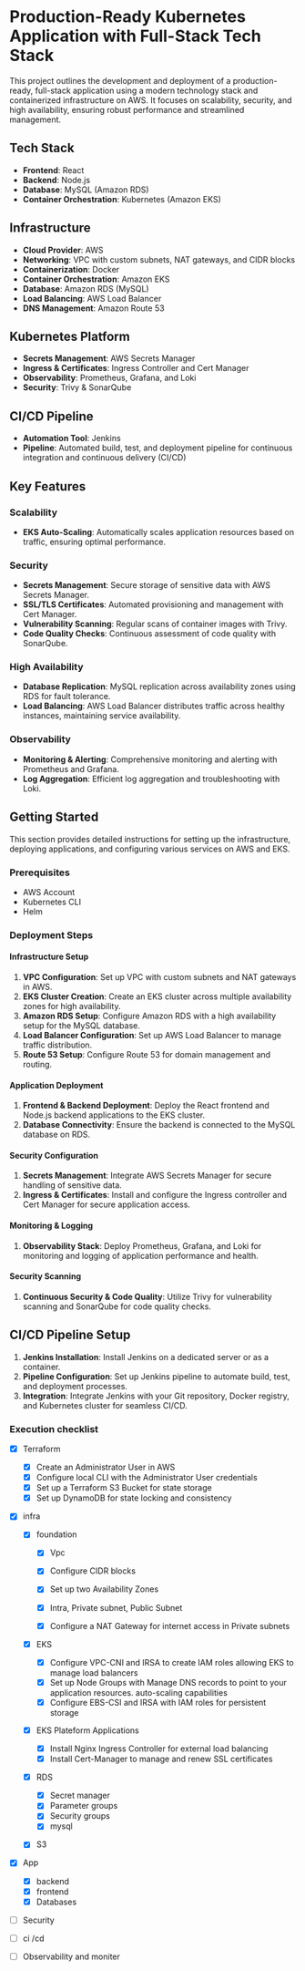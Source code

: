 # Production-Ready Kubernetes Application with Full-Stack Tech Stack

This project outlines the development and deployment of a production-ready, full-stack application using a modern technology stack and containerized infrastructure on AWS. It focuses on scalability, security, and high availability, ensuring robust performance and streamlined management.

## Tech Stack

- **Frontend**: React
- **Backend**: Node.js
- **Database**: MySQL (Amazon RDS)
- **Container Orchestration**: Kubernetes (Amazon EKS)

## Infrastructure

- **Cloud Provider**: AWS
- **Networking**: VPC with custom subnets, NAT gateways, and CIDR blocks
- **Containerization**: Docker
- **Container Orchestration**: Amazon EKS
- **Database**: Amazon RDS (MySQL)
- **Load Balancing**: AWS Load Balancer
- **DNS Management**: Amazon Route 53

## Kubernetes Platform

- **Secrets Management**: AWS Secrets Manager
- **Ingress & Certificates**: Ingress Controller and Cert Manager
- **Observability**: Prometheus, Grafana, and Loki
- **Security**: Trivy & SonarQube

## CI/CD Pipeline

- **Automation Tool**: Jenkins
- **Pipeline**: Automated build, test, and deployment pipeline for continuous integration and continuous delivery (CI/CD)

## Key Features

### Scalability

- **EKS Auto-Scaling**: Automatically scales application resources based on traffic, ensuring optimal performance.

### Security

- **Secrets Management**: Secure storage of sensitive data with AWS Secrets Manager.
- **SSL/TLS Certificates**: Automated provisioning and management with Cert Manager.
- **Vulnerability Scanning**: Regular scans of container images with Trivy.
- **Code Quality Checks**: Continuous assessment of code quality with SonarQube.

### High Availability

- **Database Replication**: MySQL replication across availability zones using RDS for fault tolerance.
- **Load Balancing**: AWS Load Balancer distributes traffic across healthy instances, maintaining service availability.

### Observability

- **Monitoring & Alerting**: Comprehensive monitoring and alerting with Prometheus and Grafana.
- **Log Aggregation**: Efficient log aggregation and troubleshooting with Loki.

## Getting Started

This section provides detailed instructions for setting up the infrastructure, deploying applications, and configuring various services on AWS and EKS.

### Prerequisites

- AWS Account
- Kubernetes CLI
- Helm

### Deployment Steps

#### Infrastructure Setup

1. **VPC Configuration**: Set up VPC with custom subnets and NAT gateways in AWS.
2. **EKS Cluster Creation**: Create an EKS cluster across multiple availability zones for high availability.
3. **Amazon RDS Setup**: Configure Amazon RDS with a high availability setup for the MySQL database.
4. **Load Balancer Configuration**: Set up AWS Load Balancer to manage traffic distribution.
5. **Route 53 Setup**: Configure Route 53 for domain management and routing.

#### Application Deployment

1. **Frontend & Backend Deployment**: Deploy the React frontend and Node.js backend applications to the EKS cluster.
2. **Database Connectivity**: Ensure the backend is connected to the MySQL database on RDS.

#### Security Configuration

1. **Secrets Management**: Integrate AWS Secrets Manager for secure handling of sensitive data.
2. **Ingress & Certificates**: Install and configure the Ingress controller and Cert Manager for secure application access.

#### Monitoring & Logging

1. **Observability Stack**: Deploy Prometheus, Grafana, and Loki for monitoring and logging of application performance and health.

#### Security Scanning

1. **Continuous Security & Code Quality**: Utilize Trivy for vulnerability scanning and SonarQube for code quality checks.

## CI/CD Pipeline Setup

1. **Jenkins Installation**: Install Jenkins on a dedicated server or as a container.
2. **Pipeline Configuration**: Set up Jenkins pipeline to automate build, test, and deployment processes.
3. **Integration**: Integrate Jenkins with your Git repository, Docker registry, and Kubernetes cluster for seamless CI/CD.


### Execution checklist
- [x] Terraform
	- [x] Create an Administrator User in AWS
	- [x] Configure local CLI with the Administrator User credentials
	- [x] Set up a Terraform S3 Bucket for state storage
	- [x] Set up DynamoDB for state locking and consistency
- [x] infra
	- [x] foundation
 		- [x] Vpc 
		- [x] Configure CIDR blocks
		- [x] Set up two Availability Zones 
		- [x] Intra, Private subnet, Public Subnet
		- [x] Configure a NAT Gateway for internet access in Private subnets
       
		
	- [x] EKS
		- [x] Configure VPC-CNI and IRSA to create IAM roles allowing EKS to manage load balancers
		- [x] Set up Node Groups with Manage DNS records to point to your application resources.
	auto-scaling capabilities
		- [x] Configure EBS-CSI and IRSA with IAM roles for persistent storage
	- [x] EKS Plateform Applications
		- [x] Install Nginx Ingress Controller for external load balancing
		- [x] Install Cert-Manager to manage and renew SSL certificates
  	- [x] RDS
  		- [x] Secret manager
		- [x] Parameter groups
		- [x] Security groups
		- [x] mysql
	- [x] S3 
        
      
         

- [x] App	
	- [x] backend
	 - [x] frontend
	- [x] Databases
 - [ ] Security
 - [ ] ci /cd
 - [ ] Observability and moniter
	 

 
